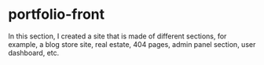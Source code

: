 # portfolio-front
In this section, I created a site that is made of different sections, for example, a blog store site, real estate, 404 pages, admin panel section, user dashboard, etc.
